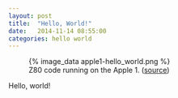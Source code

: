 ```yaml
---
layout: post
title:  "Hello, World!"
date:   2014-11-14 08:55:00
categories: hello world
---
```


<figure>
  {% image_data apple1-hello_world.png %}
  <figcaption>Z80 code running on the Apple 1. (<a href="http://z80dave.blogspot.com/2012/08/36-apple-1-hello-world.html">source</a>)</figcaption>
</figure>

Hello, world!